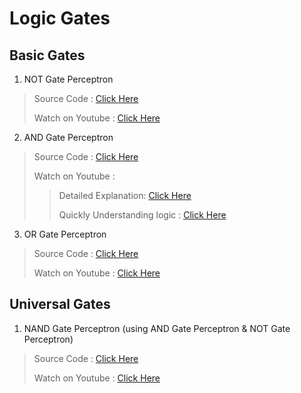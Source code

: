 # Logic Gates


## Basic Gates

1. NOT Gate Perceptron
> Source Code : [Click Here](./NOT_GATE_Perceptron.py)
>
> Watch on Youtube : [Click Here](https://youtu.be/bCfmZwH0c8g)
>

2. AND Gate Perceptron
> Source Code : [Click Here](./AND_GATE_Perceptron.py)
> 
> Watch on Youtube : 
>> Detailed Explanation: [Click Here](https://www.youtube.com/watch?v=xJio81x7gnE)
>> 
>> Quickly Understanding logic : [Click Here](https://www.youtube.com/watch?v=5A7zmmo4KFk)

3. OR Gate Perceptron
> Source Code : [Click Here](./OR_GATE_Perceptron.py)
>
> Watch on Youtube : [Click Here](https://youtu.be/acsnSSVwYqo)

## Universal Gates

1. NAND Gate Perceptron (using AND Gate Perceptron & NOT Gate Perceptron)
> Source Code : [Click Here](./NAND_GATE_Perceptron)
>
> Watch on Youtube : [Click Here](https://youtu.be/PUpQMHQXPs4)
>
